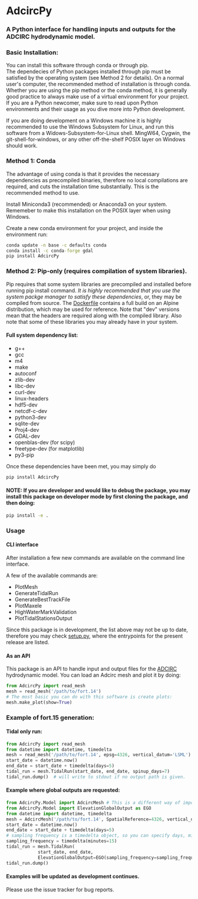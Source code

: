 # AdcircPy

### A Python interface for handling inputs and outputs for the ADCIRC hydrodynamic model.

### Basic Installation:

You can install this software through conda or through pip.</br>
The dependecies of Python packages installed through pip must be satisfied by the operating system (see Method 2 for details). On a normal user's computer, the recommended method of installation is through conda. Whether you are using the pip method or the conda method, it is generally good practice to always make use of a virtual environment for your project. If you are a Python newcomer, make sure to read upon Python environments and their usage as you dive more into Python development.</br>

If you are doing development on a Windows machine it is highly recommended to use the Windows Subsystem for Linux, and run this software from a Widows-Subsystem-for-Linux shell. MingW64, Cygwin, the git-shell-for-windows, or any other off-the-shelf POSIX layer on Windows should work.</br>

### Method 1: Conda

The advantage of using conda is that it provides the necessary dependencies as precompiled binaries, therefore no local compilations are required, and cuts the installation time substantially. This is the recommended method to use. </br>

Install Miniconda3 (recommended) or Anaconda3 on your system. Rememeber to make this installation on the POSIX layer when using Windows.</br>

Create a new conda environment for your project, and inside the environment run:

```cmd
conda update -n base -c defaults conda
conda install -c conda-forge gdal
pip install AdcircPy
```

### Method 2: Pip-only (requires compilation of system libraries).

Pip requires that some system libraries are precompiled and installed before running pip install command. _It is highly recommended that you use the system packge manager to satisfy these dependencies_, or, they may be compiled from source. The [Dockerfile](./Dockerfile) contains a full build on an Alpine distribution, which may be used for reference. Note that "dev" versions mean that the headers are required along with the compiled library. Also note that some of these libraries you may already have in your system.

#### Full system dependency list:

- g++
- gcc
- m4
- make
- autoconf
- zlib-dev
- libc-dev
- curl-dev
- linux-headers
- hdf5-dev
- netcdf-c-dev
- python3-dev
- sqlite-dev
- Proj4-dev
- GDAL-dev
- openblas-dev (for scipy)
- freetype-dev (for matplotlib)
- py3-pip

Once these dependencies have been met, you may simply do

```cmd
pip install AdcircPy
```

#### NOTE: If you are developer and would like to debug the package, you may install this package on developer mode by first cloning the package, and then doing:

```cmd
pip install -e .
```

### Usage

#### CLI interface

After installation a few new commands are available on the command line interface.

A few of the available commands are:

- PlotMesh
- GenerateTidalRun
- GenerateBestTrackFile
- PlotMaxele
- HighWaterMarkValidation
- PlotTidalStationsOutput

Since this package is in development, the list above may not be up to date, therefore you may check [setup.py](setup.py), where the entrypoints for the present release are listed.

#### As an API

This package is an API to handle input and output files for the [ADCIRC](http://adcirc.org) hydrodynamic model.
You can load an Adcirc mesh and plot it by doing:

```Python
from AdcircPy import read_mesh
mesh = read_mesh('/path/to/fort.14')
# The most basic you can do with this software is create plots:
mesh.make_plot(show=True)
```

### Example of fort.15 generation:

#### Tidal only run:

```Python
from AdcircPy import read_mesh
from datetime import datetime, timedelta
mesh = read_mesh('/path/to/fort.14', epsg=4326, vertical_datum='LSML')
start_date = datetime.now()
end_date = start_date + timedelta(days=5)
tidal_run = mesh.TidalRun(start_date, end_date, spinup_days=7)
tidal_run.dump()  # will write to stdout if no output path is given.
```

#### Example where global outputs are requested:

```Python
from AdcircPy.Model import AdcircMesh # This is a different way of importing your mesh.
from AdcircPy.Model import ElevationGlobalOutput as EGO
from datetime import datetime, timedelta
mesh = AdcircMesh('/path/to/fort.14', SpatialReference=4326, vertical_datum='LSML')
start_date = datetime.now()
end_date = start_date + timedelta(days=5)
# sampling frequency is a timedelta object, so you can specify days, minutes, hours or seconds
sampling_frequency = timedelta(minutes=15)
tidal_run = mesh.TidalRun(
            start_date, end_date,
            ElevationGlobalOutput=EGO(sampling_frequency=sampling_frequency))
tidal_run.dump()
```

#### Examples will be updated as development continues.

Please use the issue tracker for bug reports.
